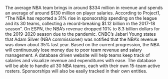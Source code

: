 
The average NBA team brings in around $334 million in revenue and spends an average of around $130 million on player salaries. According to Project1, “The NBA has reported a 31% rise in sponsorship spending on the league and its 30 teams, collecting a record-breaking $1.12 billion in the 2017-18 season”. On ESPN, the NBA’s revenue dropped 10% to 8.3 billion dollars for the 2019-2020 season due to the pandemic. CNBC’s Jabari Young states that Adam Silver (NBA commissioner) was notified that the NBA’s revenue was down about 35% last year. Based on the current progression, the NBA will continuously lose money due to poor team revenue and salary management. A database driven website will help teams keep track of salaries and visualize revenue and expenditures with ease. The database will be able to handle all 30 NBA teams, each with their own 15-team active rosters. Sponsorships will also be easily tracked in their own entities. 

 
 
